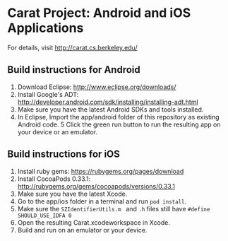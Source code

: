 # Carat Project: Android and iOS Applications

For details, visit http://carat.cs.berkeley.edu/

## Build instructions for Android

1. Download Eclipse: http://www.eclipse.org/downloads/
2. Install Google's ADT: http://developer.android.com/sdk/installing/installing-adt.html
3. Make sure you have the latest Android SDKs and tools installed.
4. In Eclipse, Import the app/android folder of this repository as existing Android code.
5 Click the green run button to run the resulting app on your device or an emulator.

## Build instructions for iOS

1. Install ruby gems: https://rubygems.org/pages/download
2. Install CocoaPods 0.33.1: http://rubygems.org/gems/cocoapods/versions/0.33.1
3. Make sure you have the latest Xcode.
4. Go to the app/ios folder in a terminal and run `pod install`.
5. Make sure the `SZIdentifierUtils.m ` and `.h` files still have `#define SHOULD_USE_IDFA 0`
6. Open the resulting Carat.xcodeworkspace in Xcode.
7. Build and run on an emulator or your device.

